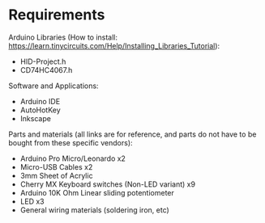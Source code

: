 # Requirements

Arduino Libraries (How to install: https://learn.tinycircuits.com/Help/Installing_Libraries_Tutorial):

- HID-Project.h
- CD74HC4067.h

Software and Applications:

- Arduino IDE
- AutoHotKey
- Inkscape

Parts and materials (all links are for reference, and parts do not have to be bought from these specific vendors):

- Arduino Pro Micro/Leonardo x2
- Micro-USB Cables x2
- 3mm Sheet of Acrylic
- Cherry MX Keyboard switches (Non-LED variant) x9
- Arduino 10K Ohm Linear sliding potentiometer
- LED x3
- General wiring materials (soldering iron, etc)
